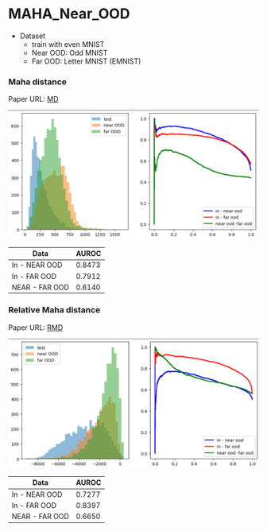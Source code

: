 # MAHA_Near_OOD

- Dataset
    - train with even MNIST
    - Near OOD: Odd MNIST
    - Far OOD: Letter MNIST (EMNIST)

### Maha distance
Paper URL: [MD](https://arxiv.org/abs/1807.03888.pdf)

<p align="center">
  <img width="600" height="auto" src="https://github.com/jeongeun980906/MAHA_Near_OOD/blob/main/image/MD.png">
</p>

|      Data      |  AUROC |
| ---------------|--------|
|  In - NEAR OOD | 0.8473 |
|  In - FAR OOD  | 0.7912 |
| NEAR - FAR OOD | 0.6140 |

### Relative Maha distance
Paper URL: [RMD](https://arxiv.org/pdf/2106.09022.pdf)

<p align="center">
  <img width="600" height="auto" src="https://github.com/jeongeun980906/MAHA_Near_OOD/blob/main/image/RMD.png">
</p>

|      Data      |  AUROC |
| ---------------|--------|
|  In - NEAR OOD | 0.7277 |
|  In - FAR OOD  | 0.8397 |
| NEAR - FAR OOD | 0.6650 |